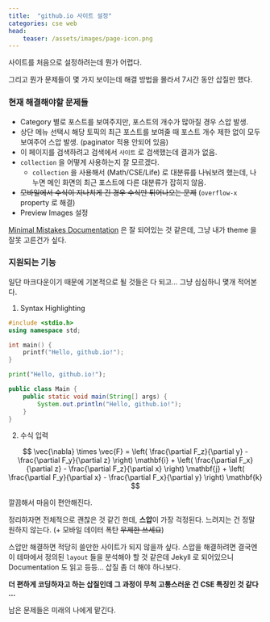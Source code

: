 ```yaml
---
title:  "github.io 사이트 설정"
categories: cse web
head:
    teaser: /assets/images/page-icon.png
---
```


사이트를 처음으로 설정하려는데 뭔가 어렵다.

그리고 뭔가 문제들이 몇 가지 보이는데 해결 방법을 몰라서 7시간 동안 삽질만 했다.

### 현재 해결해야할 문제들

- Category 별로 포스트를 보여주지만, 포스트의 개수가 많아질 경우 스압 발생.
- 상단 메뉴 선택시 해당 토픽의 최근 포스트를 보여줄 때 포스트 개수 제한 없이 모두 보여주어 스압 발생. (paginator 적용 안되어 있음)
- 이 페이지를 검색하려고 검색에서 `사이트` 로 검색했는데 결과가 없음.
- `collection` 을 어떻게 사용하는지 잘 모르겠다.
   - `collection` 을 사용해서 (Math/CSE/Life) 로 대분류를 나눠보려 했는데, 나누면 메인 화면의 최근 포스트에 다른 대분류가 잡히지 않음.
- ~~모바일에서 수식이 지나치게 긴 경우 수식만 튀어나오는 문제~~ (`overflow-x` property 로 해결)
- Preview Images 설정

[Minimal Mistakes Documentation](https://mmistakes.github.io/minimal-mistakes/docs/quick-start-guide/) 은 잘 되어있는 것 같은데, 그냥 내가 theme 을 잘못 고른건가 싶다.

### 지원되는 기능

일단 마크다운이기 때문에 기본적으로 될 것들은 다 되고... 그냥 심심하니 몇개 적어본다.

1. Syntax Highlighting

```c++
#include <stdio.h>
using namespace std;

int main() {
    printf("Hello, github.io!");
}
```

```python
print("Hello, github.io!");
```

```java
public class Main {
    public static void main(String[] args) {
        System.out.println("Hello, github.io!");
    }
}
```

2. 수식 입력

$$
\vec{\nabla} \times \vec{F} =
            \left( \frac{\partial F_z}{\partial y} - \frac{\partial F_y}{\partial z} \right) \mathbf{i}
          + \left( \frac{\partial F_x}{\partial z} - \frac{\partial F_z}{\partial x} \right) \mathbf{j}
          + \left( \frac{\partial F_y}{\partial x} - \frac{\partial F_x}{\partial y} \right) \mathbf{k} 
$$

깔끔해서 마음이 편안해진다.

정리하자면 전체적으로 괜찮은 것 같긴 한데, **스압**이 가장 걱정된다. 느려지는 건 정말 원하지 않는다. (+ 모바일 데이터 폭탄 ~~무제한 쓰세요~~)

스압만 해결하면 적당히 쓸만한 사이트가 되지 않을까 싶다. 스압을 해결하려면 결국엔 이 테마에서 정의된 `layout` 들을 분석해야 할 것 같은데 Jekyll 로 되어있으니 Documentation 도 읽고 등등... 삽질 좀 더 해야 하나보다.

**더 편하게 코딩하자고 하는 삽질인데 그 과정이 무척 고통스러운 건 CSE 특징인 것 같다 ...**

남은 문제들은 미래의 나에게 맡긴다.